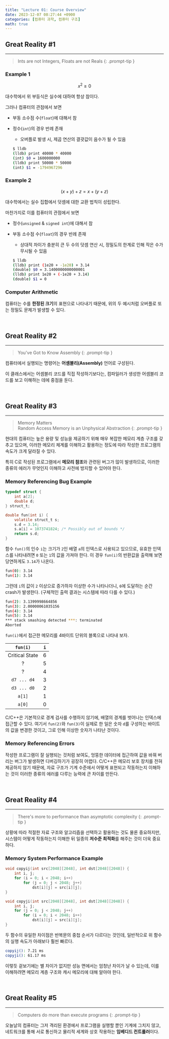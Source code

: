 ```yaml
---
title: "Lecture 01: Course Overview"
date: 2023-12-07 08:27:44 +0900
categories: [컴퓨터 과학, 컴퓨터 구조]
math: true
---
```


## Great Reality #1

---

> Ints are not Integers, Floats are not Reals
{: .prompt-tip }

### Example 1

$$
x^2 \geq 0
$$

대수학에서 위 부등식은 실수에 대하여 항상 참이다.

그러나 컴퓨터의 관점에서 보면

- 부동 소수점 수(`float`)에 대해서 참

- 정수(`int`)의 경우 반례 존재

  - 오버플로 발생 시, 제곱 연산의 결괏값이 음수가 될 수 있음

  ```bash
  $ lldb
  (lldb) print 40000 * 40000
  (int) $0 = 1600000000
  (lldb) print 50000 * 50000
  (int) $1 = -1794967296
  ```

### Example 2

$$
(x + y) + z = x + (y + z)
$$

대수학에서는 실수 집합에서 덧셈에 대한 교환 법칙이 성립한다.

마찬가지로 이를 컴퓨터의 관점에서 보면

- 정수(`unsigned` & `signed int`)에 대해서 참

- 부동 소수점 수(`float`)의 경우 반례 존재

  - 상대적 차이가 충분히 큰 두 수의 덧셈 연산 시, 정밀도의 한계로 인해 작은 수가 무시될 수 있음

  ```bash
  $ lldb
  (lldb) print (1e20 + -1e20) + 3.14
  (double) $0 = 3.1400000000000001
  (lldb) print 1e20 + (-1e20 + 3.14)
  (double) $1 = 0
  ```

### Computer Arithmetic

컴퓨터는 수를 **한정된 크기**의 표현으로 나타내기 때문에, 위의 두 예시처럼 오버플로 또는 정밀도 문제가 발생할 수 있다.

<br>

## Great Reality #2

---

> You've Got to Know Assembly
{: .prompt-tip }

컴퓨터에서 실행되는 명령어는 **어셈블리(Assembly)** 언어로 구성된다.

이 클래스에서는 어셈블리 코드를 직접 작성하기보다는, 컴파일러가 생성한 어셈블리 코드를 보고 이해하는 데에 중점을 둔다.

<br>

## Great Reality #3

---

> Memory Matters  
> Random Access Memory is an Unphysical Abstraction
{: .prompt-tip }

현대의 컴퓨터는 높은 용량 및 성능을 제공하기 위해 매우 복잡한 메모리 계층 구조를 갖추고 있으며, 이러한 메모리 체계를 이해하고 활용하는 정도에 따라 작성한 프로그램의 속도가 크게 달라질 수 있다.

특히 C로 작성된 프로그램에서 **메모리 참조**와 관련된 버그가 많이 발생하므로, 이러한 종류의 에러가 무엇인지 이해하고 사전에 방지할 수 있어야 한다.

### Memory Referencing Bug Example

```c
typedef struct {
    int a[2];
    double d;
} struct_t;

double fun(int i) {
    volatile struct_t s;
    s.d = 3.14;
    s.a[i] = 1073741824; /* Possibly out of bounds */
    return s.d;
}
```

함수 `fun()`의 인수 `i`는 크기가 `2`인 배열 `a`의 인덱스로 사용되고 있으므로, 유효한 인덱스를 나타내려면 `0` 또는 `1`의 값을 가져야 한다. 이 경우 `fun(i)`의 반환값을 출력해 보면 당연하게도 `3.14`가 나온다.

```bash
fun(0): 3.14
fun(1): 3.14
```

그런데 `i`의 값이 `2` 이상으로 증가하자 이상한 수가 나타나더니, `6`에 도달하는 순간 crash가 발생한다. (구체적인 출력 결과는 시스템에 따라 다를 수 있다.)

```bash
fun(2): 3.1399998664856
fun(3): 2.00000061035156
fun(4): 3.14
fun(5): 3.14
*** stack smashing detected ***: terminated
Aborted
```

`fun(i)`에서 접근한 메모리를 4바이트 단위의 블록으로 나타내 보자.

|    `fun(i)`    | `i` |
| :------------: | :-: |
| Critical State |  6  |
|       ?        |  5  |
|       ?        |  4  |
|  `d7 ... d4`   |  3  |
|  `d3 ... d0`   |  2  |
|     `a[1]`     |  1  |
|     `a[0]`     |  0  |

C/C++은 기본적으로 경계 검사를 수행하지 않기에, 배열의 경계를 벗어나는 인덱스에 접근할 수 있다. 여기서 `fun(2)`와 `fun(3)`이 실제로 한 일은 숫자 `d`를 구성하는 바이트의 값을 변경한 것이고, 그로 인해 이상한 숫자가 나타난 것이다.

### Memory Referencing Errors

작성한 프로그램이 잘 실행되는 것처럼 보여도, 엉뚱한 데이터에 접근하여 값을 바꿔 버리는 버그가 발생하면 디버깅하기가 굉장히 어렵다. C/C++은 메모리 보호 장치를 전혀 제공하지 않기 때문에, 자료 구조가 기계 수준에서 어떻게 표현되고 작동하는지 이해하는 것이 이러한 종류의 에러를 다루는 능력에 큰 차이를 만든다.

<br>

## Great Reality #4

---

> There's more to performance than asymptotic complexity
{: .prompt-tip }

상황에 따라 적절한 자료 구조와 알고리즘을 선택하고 활용하는 것도 물론 중요하지만, 시스템이 어떻게 작동하는지 이해한 뒤 일종의 **저수준 최적화**를 해주는 것이 더욱 중요하다.

### Memory System Performance Example

```c
void copyij(int src[2048][2048], int dst[2048][2048]) {
    int i, j;
    for (i = 0; i < 2048; i++)
        for (j = 0; j < 2048; j++)
            dst[i][j] = src[i][j];
}
```

```c
void copyji(int src[2048][2048], int dst[2048][2048]) {
    int i, j;
    for (j = 0; j < 2048; j++)
        for (i = 0; i < 2048; i++)
            dst[i][j] = src[i][j];
}
```

두 함수의 유일한 차이점은 반복문의 중첩 순서가 다르다는 것인데, 일반적으로 위 함수의 실행 속도가 아래보다 훨씬 빠르다.

```bash
copyij(): 7.21 ms
copyji(): 61.17 ms
```

이렇듯 겉보기에는 별 차이가 없지만 성능 면에서는 엄청난 차이가 날 수 있는데, 이를 이해하려면 메모리 계층 구조와 캐시 메모리에 대해 알아야 한다.

<br>

## Great Reality #5

---

> Computers do more than execute programs
{: .prompt-tip }

오늘날의 컴퓨터는 그저 격리된 환경에서 프로그램을 실행할 뿐인 기계에 그치지 않고, 네트워크를 통해 서로 통신하고 물리적 세계와 상호 작용하는 **임베디드 컨트롤러**이다.
